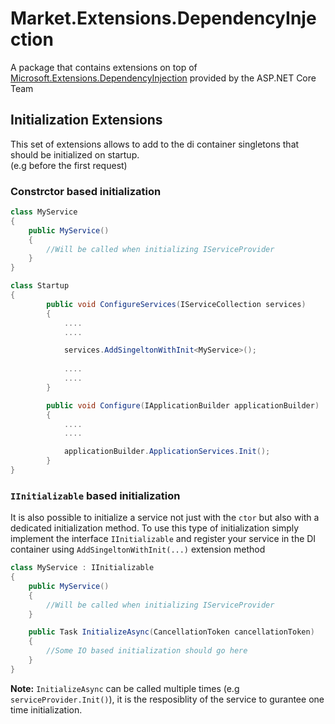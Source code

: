 # Market.Extensions.DependencyInjection

A package that contains extensions on top of [Microsoft.Extensions.DependencyInjection](https://github.com/aspnet/DependencyInjection) provided by the ASP.NET Core Team

## Initialization Extensions

This set of extensions allows to add to the di container singletons that should be initialized on startup.   
(e.g before the first request)

### Constrctor based initialization

```csharp
class MyService
{
    public MyService()
    {
        //Will be called when initializing IServiceProvider
    }
}

class Startup
{
        public void ConfigureServices(IServiceCollection services)
        {
            ....
            ....

            services.AddSingeltonWithInit<MyService>();
            
            ....
            ....
        }

        public void Configure(IApplicationBuilder applicationBuilder)
        {
            ....
            ....

            applicationBuilder.ApplicationServices.Init();
        }
}
```

### `IInitializable` based initialization

It is also possible to initialize a service not just with the `ctor` but also with a dedicated initialization method.
To use this type of initialization simply implement the interface `IInitializable` and register your service in the DI container using 
`AddSingeltonWithInit(...)` extension method

```csharp
class MyService : IInitializable
{
    public MyService()
    {
        //Will be called when initializing IServiceProvider
    }

    public Task InitializeAsync(CancellationToken cancellationToken)
    {
        //Some IO based initialization should go here
    }
}
```

**Note:** `InitializeAsync` can be called multiple times (e.g `serviceProvider.Init()`), it is the resposiblity of the service to gurantee one time initialization.
